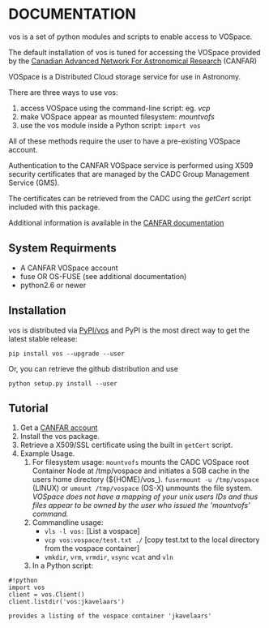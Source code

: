 
# DOCUMENTATION

vos is a set of python modules and scripts to enable access to VOSpace.

The default installation of vos is tuned for accessing the VOSpace provided by the [Canadian Advanced Network For Astronomical Research](http://www.canfar.net/) (CANFAR)

VOSpace is a Distributed Cloud storage service for use in Astronomy.

There are three ways to use vos:
      
1. access VOSpace using the command-line script: eg. *vcp*
1. make VOSpace appear as mounted filesystem: *mountvofs*
1. use the vos module inside a Python script: `import vos`

All of these methods require the user to have a pre-existing VOSpace account.

Authentication to the CANFAR VOSpace service is performed using X509 security certificates that are managed by the CADC Group Management Service (GMS).

The certificates can be retrieved from the CADC using the *getCert* script included with this package.

Additional information is available in the [CANFAR documentation](http://www.canfar.net/docs/vospace/)

## System Requirments

* A CANFAR VOSpace account
* fuse OR OS-FUSE  (see additional documentation)
* python2.6 or newer

## Installation

vos is distributed via [PyPI/vos](pypi.python.org/pypi/vos) and PyPI is the most direct way to get the latest stable release:

`pip install vos --upgrade --user`

Or, you can retrieve the github distribution and use

 `python setup.py install --user`


## Tutorial

1. Get a [CANFAR account](http://www.canfar.phys.uvic.ca/canfar/auth/request.html)
1. Install the vos package.
1. Retrieve a X509/SSL certificate using the built in `getCert` script.
1. Example Usage.
    1. For filesystem usage: `mountvofs`
  mounts the CADC VOSpace root Container Node at /tmp/vospace and
  initiates a 5GB cache in the users home directory (${HOME}/vos_).
  `fusermount -u /tmp/vospace` (LINUX) or `umount /tmp/vospace` (OS-X) unmounts the file system.
   *VOSpace does not have a mapping of your unix users
   IDs and thus files appear to be owned by the user who issued the
   'mountvofs' command.*
    1. Commandline usage:
        * `vls -l vos:`   [List a vospace]
        * `vcp vos:vospace/test.txt ./`  [copy test.txt to the local directory from the vospace container]
        * `vmkdir`, `vrm`, `vrmdir`, `vsync` `vcat` and `vln`
    1. In a Python script:
```
#!python
import vos
client = vos.Client()
client.listdir('vos:jkavelaars')
```
    provides a listing of the vospace container 'jkavelaars'

